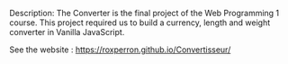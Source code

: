Description: 
The Converter is the final project of the Web Programming 1 course. This project required us to build a currency, length and weight converter in Vanilla JavaScript.


See the website : 
https://roxperron.github.io/Convertisseur/
